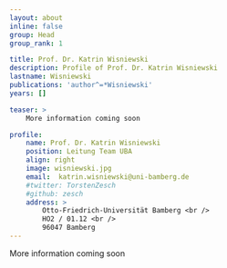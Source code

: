 ```yaml
---
layout: about
inline: false
group: Head
group_rank: 1

title: Prof. Dr. Katrin Wisniewski
description: Profile of Prof. Dr. Katrin Wisniewski
lastname: Wisniewski
publications: 'author^=*Wisniewski'
years: []

teaser: >
    More information coming soon

profile:
    name: Prof. Dr. Katrin Wisniewski
    position: Leitung Team UBA
    align: right
    image: wisniewski.jpg
    email:  katrin.wisniewski@uni-bamberg.de
    #twitter: TorstenZesch
    #github: zesch
    address: >
        Otto-Friedrich-Universität Bamberg <br />
        HO2 / 01.12 <br />
        96047 Bamberg
---
```


More information coming soon

